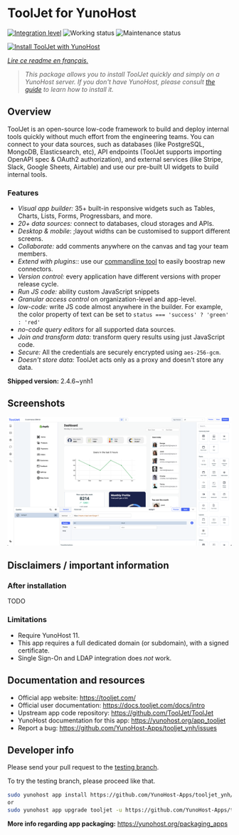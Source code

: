 <!--
N.B.: This README was automatically generated by https://github.com/YunoHost/apps/tree/master/tools/README-generator
It shall NOT be edited by hand.
-->

# ToolJet for YunoHost

[![Integration level](https://dash.yunohost.org/integration/tooljet.svg)](https://dash.yunohost.org/appci/app/tooljet) ![Working status](https://ci-apps.yunohost.org/ci/badges/tooljet.status.svg) ![Maintenance status](https://ci-apps.yunohost.org/ci/badges/tooljet.maintain.svg)

[![Install ToolJet with YunoHost](https://install-app.yunohost.org/install-with-yunohost.svg)](https://install-app.yunohost.org/?app=tooljet)

*[Lire ce readme en français.](./README_fr.md)*

> *This package allows you to install ToolJet quickly and simply on a YunoHost server.
If you don't have YunoHost, please consult [the guide](https://yunohost.org/#/install) to learn how to install it.*

## Overview

ToolJet is an open-source low-code framework to build and deploy internal tools quickly without much effort from the engineering teams. You can connect to your data sources, such as databases (like PostgreSQL, MongoDB, Elasticsearch, etc), API endpoints (ToolJet supports importing OpenAPI spec & OAuth2 authorization), and external services (like Stripe, Slack, Google Sheets, Airtable) and use our pre-built UI widgets to build internal tools.

### Features

- *Visual app builder:* 35+ built-in responsive widgets such as Tables, Charts, Lists, Forms, Progressbars, and more.
- *20+ data sources:* connect to databases, cloud storages and APIs.
- *Desktop & mobile*: ;layout widths can be customised to support different screens. 
- *Collaborate:* add comments anywhere on the canvas and tag your team members.
- *Extend with plugins:*: use our [commandline tool](https://www.npmjs.com/package/tooljet) to easily boostrap new connectors.
- *Version control:* every application have different versions with proper release cycle.
- *Run JS code:* ability custom JavaScript snippets
- *Granular access control* on organization-level and app-level.
- *low-code:* write JS code almost anywhere in the builder. For example, the color property of text can be set to `status === 'success' ? 'green' : 'red'`
- *no-code query editors* for all supported data sources.
- *Join and transform data:* transform query results using just JavaScript code. 
- *Secure:* All the credentials are securely encrypted using `aes-256-gcm`.
- *Doesn't store data:* ToolJet acts only as a proxy and doesn't store any data.


**Shipped version:** 2.4.6~ynh1

## Screenshots

![Screenshot of ToolJet](./doc/screenshots/example.png)

## Disclaimers / important information

### After installation

TODO

### Limitations

* Require YunoHost 11.
* This app requires a full dedicated domain (or subdomain), with a signed certificate.
* Single Sign-On and LDAP integration does *not* work.

## Documentation and resources

* Official app website: <https://tooljet.com/>
* Official user documentation: <https://docs.tooljet.com/docs/intro>
* Upstream app code repository: <https://github.com/ToolJet/ToolJet>
* YunoHost documentation for this app: <https://yunohost.org/app_tooljet>
* Report a bug: <https://github.com/YunoHost-Apps/tooljet_ynh/issues>

## Developer info

Please send your pull request to the [testing branch](https://github.com/YunoHost-Apps/tooljet_ynh/tree/testing).

To try the testing branch, please proceed like that.

``` bash
sudo yunohost app install https://github.com/YunoHost-Apps/tooljet_ynh/tree/testing --debug
or
sudo yunohost app upgrade tooljet -u https://github.com/YunoHost-Apps/tooljet_ynh/tree/testing --debug
```

**More info regarding app packaging:** <https://yunohost.org/packaging_apps>
